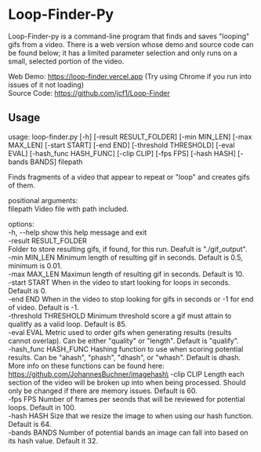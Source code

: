 # Loop-Finder-Py

Loop-Finder-py is a command-line program that finds and saves "looping" gifs from a video. There is a web version whose demo and source code can be found below; it has a limited parameter selection and only runs on a small, selected portion of the video.

Web Demo: https://loop-finder.vercel.app (Try using Chrome if you run into issues of it not loading)\
Source Code: https://github.com/jcf1/Loop-Finder

## Usage

usage: loop-finder.py [-h] [-result RESULT_FOLDER] [-min MIN_LEN] [-max MAX_LEN] [-start START] [-end END] [-threshold THRESHOLD] [-eval EVAL] [-hash_func HASH_FUNC] [-clip CLIP] [-fps FPS] [-hash HASH] [-bands BANDS] filepath

Finds fragments of a video that appear to repeat or "loop" and creates gifs of them.

positional arguments:\
  filepath              Video file with path included.

options:\
  -h, --help            show this help message and exit\
  -result RESULT_FOLDER\
                        Folder to store resulting gifs, if found, for this run. Deafult is "./gif_output".\
  -min MIN_LEN          Minimum length of resulting gif in seconds. Default is 0.5, minimum is 0.01.\
  -max MAX_LEN          Maximun length of resulting gif in seconds. Default is 10.\
  -start START          When in the video to start looking for loops in seconds. Default is 0.\
  -end END              When in the video to stop looking for gifs in seconds or -1 for end of video. Default is -1.\
  -threshold THRESHOLD  Minimum threshold score a gif must attain to qualitfy as a valid loop. Default is 85.\
  -eval EVAL            Metric used to order gifs when generating results (results cannot overlap). Can be either "quality" or "length". Default is "qualify".\
  -hash_func HASH_FUNC  Hashing function to use when scoring potential results. Can be "ahash", "phash", "dhash", or "whash". Default is dhash. More info on these functions can be found here: https://github.com/JohannesBuchner/imagehash\
  -clip CLIP            Length each section of the video will be broken up into when being processed. Should only be changed if there are memory issues. Default is 60.\
  -fps FPS              Number of frames per seonds that will be reviewed for potential loops. Default in 100.\
  -hash HASH            Size that we resize the image to when using our hash function. Default is 64.\
  -bands BANDS          Number of potential bands an image can fall into based on its hash value. Default it 32.
